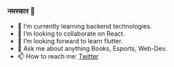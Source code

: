 ### नमस्कार 🙏

- 🌱 I’m currently learning backend technologies.
- 👯 I’m looking to collaborate on React.
- 🤔 I’m looking forward to learn flutter.
- 💬 Ask me about anything Books, Esports, Web-Dev.
- 📫 How to reach me: [Twitter](https://twitter.com/karantondare)
